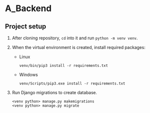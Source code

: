 # A_Backend

## Project setup

1. After cloning repository, `cd` into it and run `python -m venv venv`.
2. When the virtual environment is created, install required packages:
    * Linux

      ```shell
      venv/bin/pip3 install -r requirements.txt
      ```
    * Windows

      ```shell
      venv/Scripts/pip3.exe install -r requirements.txt
      ```
      
3. Run Django migrations to create database.

   ```
   <venv python> manage.py makemigrations
   <venv python> manage.py migrate
   ```
